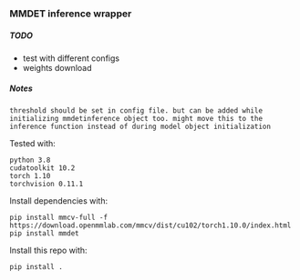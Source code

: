 ### MMDET inference wrapper

##### TODO
- test with different configs
- weights download

##### Notes
```
threshold should be set in config file. but can be added while initializing mmdetinference object too. might move this to the inference function instead of during model object initialization
```

Tested with:
```
python 3.8
cudatoolkit 10.2
torch 1.10
torchvision 0.11.1
```

Install dependencies with:
```
pip install mmcv-full -f https://download.openmmlab.com/mmcv/dist/cu102/torch1.10.0/index.html
pip install mmdet
```

Install this repo with:
```
pip install .

```